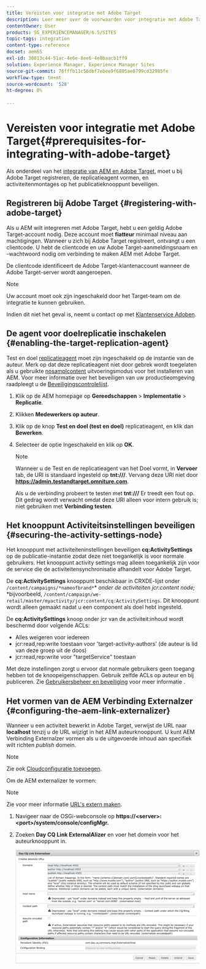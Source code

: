 ```yaml
---
title: Vereisten voor integratie met Adobe Target
description: Leer meer over de voorwaarden voor integratie met Adobe Target.
contentOwner: User
products: SG_EXPERIENCEMANAGER/6.5/SITES
topic-tags: integration
content-type: reference
docset: aem65
exl-id: 30813c44-51ac-4e6e-8ee6-4e8baacb1ff9
solution: Experience Manager, Experience Manager Sites
source-git-commit: 76fffb11c56dbf7ebee9f6805ae0799cd32985fe
workflow-type: tm+mt
source-wordcount: '528'
ht-degree: 0%

---
```


# Vereisten voor integratie met Adobe Target{#prerequisites-for-integrating-with-adobe-target}

Als onderdeel van het [integratie van AEM en Adobe Target](/help/sites-administering/target.md), moet u bij Adobe Target registreren, de replicatieagent vormen, en activiteitenmontages op het publicatieknooppunt beveiligen.

## Registreren bij Adobe Target {#registering-with-adobe-target}

Als u AEM wilt integreren met Adobe Target, hebt u een geldig Adobe Target-account nodig. Deze account moet **fiatteur** minimaal niveau aan machtigingen. Wanneer u zich bij Adobe Target registreert, ontvangt u een clientcode. U hebt de clientcode en uw Adobe Target-aanmeldingsnaam en -wachtwoord nodig om verbinding te maken AEM met Adobe Target.

De clientcode identificeert de Adobe Target-klantenaccount wanneer de Adobe Target-server wordt aangeroepen.

>[!NOTE]
>
>Uw account moet ook zijn ingeschakeld door het Target-team om de integratie te kunnen gebruiken.
>
>Indien dit niet het geval is, neemt u contact op met [Klantenservice Adoben](https://experienceleague.adobe.com/docs/target/using/cmp-resources-and-contact-information.html).

## De agent voor doelreplicatie inschakelen {#enabling-the-target-replication-agent}

Test en doel [replicatieagent](/help/sites-deploying/replication.md) moet zijn ingeschakeld op de instantie van de auteur. Merk op dat deze replicatieagent niet door gebrek wordt toegelaten als u gebruikte [nosamplcontent](/help/sites-deploying/configure-runmodes.md#using-samplecontent-and-nosamplecontent) uitvoeringsmodus voor het installeren van AEM. Voor meer informatie over het beveiligen van uw productieomgeving raadpleegt u de [Beveiligingscontrolelijst](/help/sites-administering/security-checklist.md).

1. Klik op de AEM homepage op **Gereedschappen** > **Implementatie** > **Replicatie**.
1. Klikken **Medewerkers op auteur**.
1. Klik op de knop **Test en doel (test en doel)** replicatieagent, en klik dan **Bewerken**.
1. Selecteer de optie Ingeschakeld en klik op **OK**.

   >[!NOTE]
   >
   >Wanneer u de Test en de replicatieagent van het Doel vormt, in **Vervoer** tab, de URI is standaard ingesteld op **tnt:///**. Vervang deze URI niet door **https://admin.testandtarget.omniture.com**.
   >
   >Als u de verbinding probeert te testen met **tnt:///** Er treedt een fout op. Dit gedrag wordt verwacht omdat deze URI alleen voor intern gebruik is; niet gebruiken met **Verbinding testen**.

## Het knooppunt Activiteitsinstellingen beveiligen {#securing-the-activity-settings-node}

Het knooppunt met activiteiteninstellingen beveiligen **cq:ActivitySettings** op de publicatie-instantie zodat deze niet toegankelijk is voor normale gebruikers. Het knooppunt activity settings mag alleen toegankelijk zijn voor de service die de activiteitensynchronisatie afhandelt voor Adobe Target.

De **cq:ActivitySettings** knooppunt beschikbaar in CRXDE-lijst onder `/content/campaigns/*nameofbrand*`* *onder de activiteiten jcr:content node;* *bijvoorbeeld, `/content/campaign/we-retail/master/myactivity/jcr:content/cq:ActivitySettings`. Dit knooppunt wordt alleen gemaakt nadat u een component als doel hebt ingesteld.

De **cq:ActivitySettings** knoop onder jcr van de activiteit:inhoud wordt beschermd door volgende ACLs:

* Alles weigeren voor iedereen
* jcr:read,rep:write toestaan voor &#39;target-activity-authors&#39; (de auteur is lid van deze groep uit de doos)
* jcr:read,rep:write voor &quot;targetService&quot; toestaan

Met deze instellingen zorgt u ervoor dat normale gebruikers geen toegang hebben tot de knoopeigenschappen. Gebruik zelfde ACLs op auteur en bij publiceren. Zie [Gebruikersbeheer en beveiliging](/help/sites-administering/security.md) voor meer informatie .

## Het vormen van de AEM Verbinding Externalzer {#configuring-the-aem-link-externalizer}

Wanneer u een activiteit bewerkt in Adobe Target, verwijst de URL naar **localhost** tenzij u de URL wijzigt in het AEM auteurknooppunt. U kunt AEM Verbinding Externalzer vormen als u de uitgevoerde inhoud aan specifiek wilt richten *publish* domein.

>[!NOTE]
>
>Zie ook [Cloudconfiguratie toevoegen](/help/sites-administering/experience-fragments-target.md#add-the-cloud-configuration).

Om de AEM externalizer te vormen:

>[!NOTE]
>
>Zie voor meer informatie [URL&#39;s extern maken](/help/sites-developing/externalizer.md).

1. Navigeer naar de OSGi-webconsole op **https://&lt;server>:&lt;port>/system/console/configMgr.**
1. Zoeken **Day CQ Link ExternalAlizer** en voer het domein voor het auteurknooppunt in.

   ![Day CQ Link ExternalAlizer](assets/aem-externalizer-01.png)
